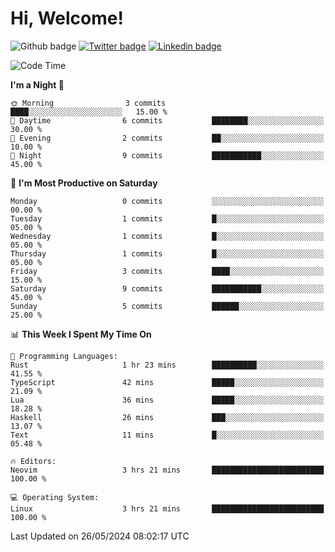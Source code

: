   # Hi, Welcome!
  ![Github badge](https://img.shields.io/github/followers/kraken-afk.svg?style=social&label=Follow&maxAge=2592000)
  [![Twitter badge](https://img.shields.io/badge/-Twitter-00acee?style=flat-square&logo=Twitter&logoColor=white)](https://twitter.com/trshppl)
  [![Linkedin badge](https://img.shields.io/badge/LinkedIn-0077B5?style=flat-square&logo=linkedin&logoColor=white)](https://www.linkedin.com/in/noveanrer)
<!--START_SECTION:waka-->
![Code Time](http://img.shields.io/badge/Code%20Time-223%20hrs%2039%20mins-blue)

**I'm a Night 🦉** 

```text
🌞 Morning                3 commits           ████░░░░░░░░░░░░░░░░░░░░░   15.00 % 
🌆 Daytime                6 commits           ████████░░░░░░░░░░░░░░░░░   30.00 % 
🌃 Evening                2 commits           ██░░░░░░░░░░░░░░░░░░░░░░░   10.00 % 
🌙 Night                  9 commits           ███████████░░░░░░░░░░░░░░   45.00 % 
```
📅 **I'm Most Productive on Saturday** 

```text
Monday                   0 commits           ░░░░░░░░░░░░░░░░░░░░░░░░░   00.00 % 
Tuesday                  1 commits           █░░░░░░░░░░░░░░░░░░░░░░░░   05.00 % 
Wednesday                1 commits           █░░░░░░░░░░░░░░░░░░░░░░░░   05.00 % 
Thursday                 1 commits           █░░░░░░░░░░░░░░░░░░░░░░░░   05.00 % 
Friday                   3 commits           ████░░░░░░░░░░░░░░░░░░░░░   15.00 % 
Saturday                 9 commits           ███████████░░░░░░░░░░░░░░   45.00 % 
Sunday                   5 commits           ██████░░░░░░░░░░░░░░░░░░░   25.00 % 
```


📊 **This Week I Spent My Time On** 

```text
💬 Programming Languages: 
Rust                     1 hr 23 mins        ██████████░░░░░░░░░░░░░░░   41.55 % 
TypeScript               42 mins             █████░░░░░░░░░░░░░░░░░░░░   21.09 % 
Lua                      36 mins             █████░░░░░░░░░░░░░░░░░░░░   18.28 % 
Haskell                  26 mins             ███░░░░░░░░░░░░░░░░░░░░░░   13.07 % 
Text                     11 mins             █░░░░░░░░░░░░░░░░░░░░░░░░   05.48 % 

🔥 Editors: 
Neovim                   3 hrs 21 mins       █████████████████████████   100.00 % 

💻 Operating System: 
Linux                    3 hrs 21 mins       █████████████████████████   100.00 % 
```


 Last Updated on 26/05/2024 08:02:17 UTC
<!--END_SECTION:waka-->